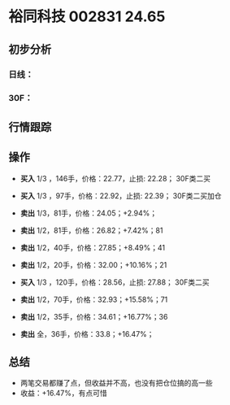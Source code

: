 # 裕同科技 002831 24.65
## 初步分析
### 日线：
  
### 30F：
  
## 行情跟踪
  
## 操作
  - **买入** 1/3 ，146手，价格：22.77，止损: 22.28； 30F类二买
  - **买入** 1/3 ，97手，价格：22.92，止损: 22.39； 30F类二买加仓
  - **卖出** 1/3，81手，价格：24.05；+2.94%；
  - **卖出** 1/2，81手，价格：26.82；+7.42%；81
  - **卖出** 1/2，40手，价格：27.85；+8.49%；41
  - **卖出** 1/2，20手，价格：32.00；+10.16%；21

  - **买入** 1/3 ，120手，价格：28.56，止损: 27.88； 30F类二买
  - **卖出** 1/2，70手，价格：32.93；+15.58%；71
  - **卖出** 1/2，35手，价格：34.61；+16.77%；36
  - **卖出** 全，36手，价格：33.8；+16.47%；

## 总结
  - 两笔交易都赚了点，但收益并不高，也没有把仓位搞的高一些
  - 收益：+16.47%，有点可惜 